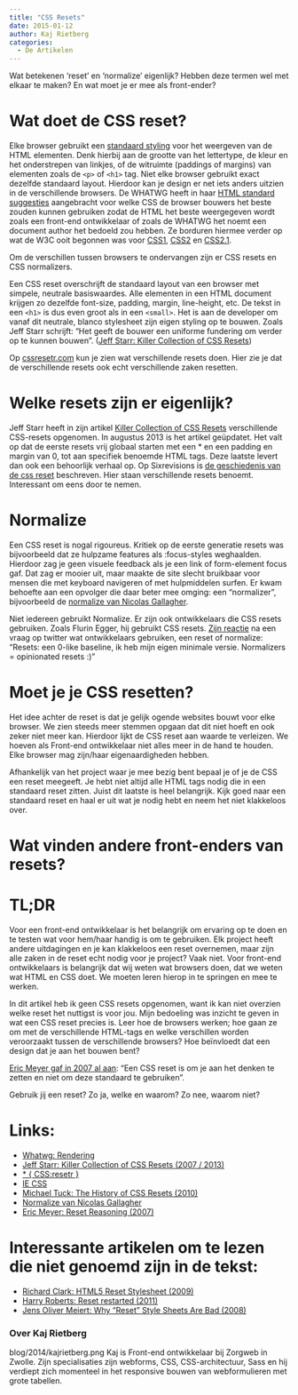 ```yaml
---
title: "CSS Resets"
date: 2015-01-12
author: Kaj Rietberg
categories: 
  - De Artikelen
---
```

Wat betekenen ‘reset’ en ‘normalize’ eigenlijk? Hebben deze termen wel met elkaar te maken? En wat moet je er mee als front-ender?

# Wat doet de CSS reset?

Elke browser gebruikt een [standaard styling](http://css-class.com/test/css/defaults/UA-style-sheet-defaults.htm) voor het weergeven van de HTML elementen. Denk hierbij aan de grootte van het lettertype, de kleur en het onderstrepen van linkjes, of de witruimte (paddings of margins) van elementen zoals de `<p>` of `<h1>` tag. Niet elke browser gebruikt exact dezelfde standaard layout. Hierdoor kan je design er net iets anders uitzien in de verschillende browsers.
De WHATWG heeft in haar [HTML standard suggesties](https://html.spec.whatwg.org/multipage/rendering.html#rendering) aangebracht voor welke CSS de browser bouwers het beste zouden kunnen gebruiken zodat de HTML het beste weergegeven wordt zoals een front-end ontwikkelaar of zoals de WHATWG het noemt een document author het bedoeld zou hebben. Ze borduren hiermee verder op wat de W3C ooit begonnen was voor [CSS1](http://www.w3.org/TR/CSS1/#appendix-a), [CSS2](http://www.w3.org/TR/CSS2/sample.html) en [CSS2.1](http://www.w3.org/TR/CSS21/sample.html).

Om de verschillen tussen browsers te ondervangen zijn er CSS resets en CSS normalizers.

Een CSS reset overschrijft de standaard layout van een browser met simpele, neutrale basiswaardes. Alle elementen in een HTML document krijgen zo dezelfde font-size, padding, margin, line-height, etc. De tekst in een `<h1>` is dus even groot als in een `<small>`. Het is aan de developer om vanaf dit neutrale, blanco stylesheet zijn eigen styling op te bouwen. Zoals Jeff Starr schrijft: “Het geeft de bouwer een uniforme fundering om verder op te kunnen bouwen”. ([Jeff Starr: Killer Collection of CSS Resets](http://perishablepress.com/a-killer-collection-of-global-css-reset-styles/))

Op [cssresetr.com](http://cssresetr.com/) kun je zien wat verschillende resets doen. Hier zie je dat de verschillende resets ook echt verschillende zaken resetten.

# Welke resets zijn er eigenlijk?

Jeff Starr heeft in zijn artikel [Killer Collection of CSS Resets](http://perishablepress.com/a-killer-collection-of-global-css-reset-styles/) verschillende CSS-resets opgenomen. In augustus 2013 is het artikel geüpdatet. Het valt op dat de eerste resets vrij globaal starten met een * en een padding en margin van 0, tot aan specifiek benoemde HTML tags. Deze laatste levert dan ook een behoorlijk verhaal op. Op Sixrevisions is [de geschiedenis van de css reset](http://sixrevisions.com/css/the-history-of-css-resets/) beschreven. Hier staan verschillende resets benoemt. Interessant om eens door te nemen.

# Normalize

Een CSS reset is nogal rigoureus. Kritiek op de eerste generatie resets was bijvoorbeeld dat ze hulpzame features als :focus-styles weghaalden. Hierdoor zag je geen visuele feedback als je een link of form-element focus gaf. Dat zag er mooier uit, maar maakte de site slecht bruikbaar voor mensen die met keyboard navigeren of met hulpmiddelen surfen. Er kwam behoefte aan een opvolger die daar beter mee omging: een “normalizer”, bijvoorbeeld de [normalize van Nicolas Gallagher](http://nicolasgallagher.com/about-normalize-css/).

> 

> 

Niet iedereen gebruikt Normalize. Er zijn ook ontwikkelaars die CSS resets gebruiken. Zoals Flurin Egger, hij gebruikt CSS resets. [Zijn reactie](https://twitter.com/flurin/status/516963529749172226) na een vraag op twitter wat ontwikkelaars gebruiken, een reset of normalize: “Resets: een 0-like baseline, ik heb mijn eigen minimale versie. Normalizers = opinionated resets :)”

# Moet je je CSS resetten?

Het idee achter de reset is dat je gelijk ogende websites bouwt voor elke browser. We zien steeds meer stemmen opgaan dat dit niet hoeft en ook zeker niet meer kan. Hierdoor lijkt de CSS reset aan waarde te verleizen. We hoeven als Front-end ontwikkelaar niet alles meer in de hand te houden. Elke browser mag zijn/haar eigenaardigheden hebben.

Afhankelijk van het project waar je mee bezig bent bepaal je of je de CSS een reset meegeeft. Je hebt niet altijd alle HTML tags nodig die in een standaard reset zitten. Juist dit laatste is heel belangrijk. Kijk goed naar een standaard reset en haal er uit wat je nodig hebt en neem het niet klakkeloos over.

# Wat vinden andere front-enders van resets?

> 

> 

# TL;DR

Voor een front-end ontwikkelaar is het belangrijk om ervaring op te doen en te testen wat voor hem/haar handig is om te gebruiken. Elk project heeft andere uitdagingen en je kan klakkeloos een reset overnemen, maar zijn alle zaken in de reset echt nodig voor je project? Vaak niet. Voor front-end ontwikkelaars is belangrijk dat wij weten wat browsers doen, dat we weten wat HTML en CSS doet. We moeten leren hierop in te springen en mee te werken.

In dit artikel heb ik geen CSS resets opgenomen, want ik kan niet overzien welke reset het nuttigst is voor jou. Mijn bedoeling was inzicht te geven in wat een CSS reset precies is. 
Leer hoe de browsers werken; hoe gaan ze om met de verschillende HTML-tags en welke verschillen worden veroorzaakt tussen de verschillende browsers? Hoe beïnvloedt dat een design dat je aan het bouwen bent?

[Eric Meyer gaf in 2007 al aan](http://meyerweb.com/eric/thoughts/2007/04/18/reset-reasoning/): “Een CSS reset is om je aan het denken te zetten en niet om deze standaard te gebruiken”.

Gebruik jij een reset? Zo ja, welke en waarom? Zo nee, waarom niet?

# Links:

* [Whatwg: Rendering](https://html.spec.whatwg.org/multipage/rendering.html)
* [Jeff Starr: Killer Collection of CSS Resets (2007 / 2013)](http://perishablepress.com/a-killer-collection-of-global-css-reset-styles/)
* [* { CSS:resetr }](http://cssresetr.com/)
* [IE CSS](http://www.iecss.com/)
* [Michael Tuck: The History of CSS Resets (2010)](http://sixrevisions.com/css/the-history-of-css-resets/)
* [Normalize van Nicolas Gallagher](http://nicolasgallagher.com/about-normalize-css/)
* [Eric Meyer: Reset Reasoning (2007)](http://meyerweb.com/eric/thoughts/2007/04/18/reset-reasoning/)

# Interessante artikelen om te lezen die niet genoemd zijn in de tekst:

* [Richard Clark: HTML5 Reset Stylesheet (2009)](http://html5doctor.com/html-5-reset-stylesheet/)
* [Harry Roberts: Reset restarted (2011)](http://csswizardry.com/2011/10/reset-restarted/)
* [Jens Oliver Meiert: Why “Reset” Style Sheets Are Bad (2008)](http://meiert.com/en/blog/20080419/reset-style-sheets-are-bad/)

### Over Kaj Rietberg
blog/2014/kajrietberg.png
Kaj is Front-end ontwikkelaar bij Zorgweb in Zwolle. Zijn specialisaties zijn webforms, CSS, CSS-architectuur, Sass en hij verdiept zich momenteel in het responsive bouwen van webformulieren met grote tabellen.
